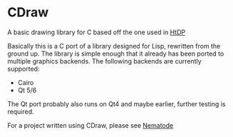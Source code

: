 # CDraw
A basic drawing library for C based off the one used in [HtDP](https://docs.racket-lang.org/teachpack/2htdpimage.html)

Basically this is a C port of a library designed for Lisp, rewritten from the ground up. The library is simple enough that it already has been ported to multiple graphics backends. The following backends are currently supported:

* Cairo
* Qt 5/6

The Qt port probably also runs on Qt4 and maybe earlier, further testing is required.

For a project written using CDraw, please see [Nematode](https://github.com/bravotic/nematode)
